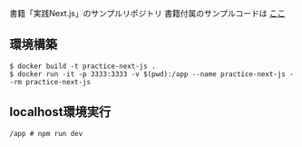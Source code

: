 書籍「実践Next.js」のサンプルリポジトリ
書籍付属のサンプルコードは [ここ](https://github.com/practical-nextjs-book)

## 環境構築
```
$ docker build -t practice-next-js .
$ docker run -it -p 3333:3333 -v $(pwd):/app --name practice-next-js --rm practice-next-js
```

## localhost環境実行
```
/app # npm run dev
```
